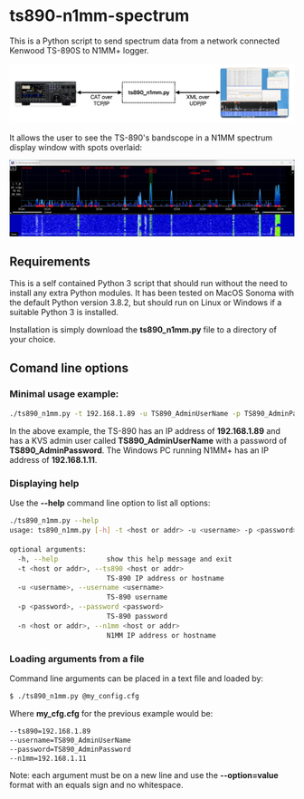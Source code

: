 # ts890-n1mm-spectrum

This is a Python script to send spectrum data from a network connected Kenwood TS-890S to N1MM+ logger.

![overview](images/overview_image.png)

It allows the user to see the TS-890's bandscope in a N1MM spectrum display window with spots overlaid:

![example N1MM spectrum display](images/example_n1mm_bandscope_1.png)

## Requirements

This is a self contained Python 3 script that should run without the need to install any extra Python modules. It has been tested on MacOS Sonoma with the default Python version 3.8.2, but should run on Linux or Windows if a suitable Python 3 is installed.

Installation is simply download the __ts890_n1mm.py__ file to a directory of your choice.

## Comand line options

### Minimal usage example:

```bash
./ts890_n1mm.py -t 192.168.1.89 -u TS890_AdminUserName -p TS890_AdminPassword -n 192.168.1.11
```

In the above example, the TS-890 has an IP address of __192.168.1.89__ and has a KVS admin user called __TS890_AdminUserName__ with a password of __TS890_AdminPassword__. The Windows PC running N1MM+ has an IP address of __192.168.1.11__.

### Displaying help

Use the __--help__ command line option to list all options:

```bash
./ts890_n1mm.py --help
usage: ts890_n1mm.py [-h] -t <host or addr> -u <username> -p <password> [-n <host or addr>]

optional arguments:
  -h, --help            show this help message and exit
  -t <host or addr>, --ts890 <host or addr>
                        TS-890 IP address or hostname
  -u <username>, --username <username>
                        TS-890 username
  -p <password>, --password <password>
                        TS-890 password
  -n <host or addr>, --n1mm <host or addr>
                        N1MM IP address or hostname
```

### Loading arguments from a file

Command line arguments can be placed in a text file and loaded by:

```bash
$ ./ts890_n1mm.py @my_config.cfg
```

Where __my_cfg.cfg__ for the previous example would be:

```
--ts890=192.168.1.89
--username=TS890_AdminUserName
--password=TS890_AdminPassword
--n1mm=192.168.1.11
```

Note: each argument must be on a new line and use the __--option=value__ format with an equals sign and no whitespace.